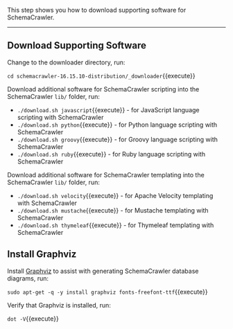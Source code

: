 This step shows you how to download supporting software for SchemaCrawler.

-----

## Download Supporting Software

Change to the downloader directory, run:

`cd schemacrawler-16.15.10-distribution/_downloader`{{execute}}

Download additional software for SchemaCrawler scripting into the SchemaCrawler `lib/` folder, run:

- `./download.sh javascript`{{execute}} - for JavaScript language scripting with SchemaCrawler
- `./download.sh python`{{execute}} - for Python language scripting with SchemaCrawler
- `./download.sh groovy`{{execute}} - for Groovy language scripting with SchemaCrawler
- `./download.sh ruby`{{execute}} - for Ruby language scripting with SchemaCrawler

Download additional software for SchemaCrawler templating into the SchemaCrawler `lib/` folder, run:

- `./download.sh velocity`{{execute}} - for Apache Velocity templating with SchemaCrawler
- `./download.sh mustache`{{execute}} - for Mustache templating with SchemaCrawler
- `./download.sh thymeleaf`{{execute}} - for Thymeleaf templating with SchemaCrawler


## Install Graphviz

Install [Graphviz](https://www.graphviz.org/) to assist with generating SchemaCrawler database diagrams, run:

`sudo apt-get -q -y install graphviz fonts-freefont-ttf`{{execute}}

Verify that Graphviz is installed, run:

`dot -V`{{execute}}
